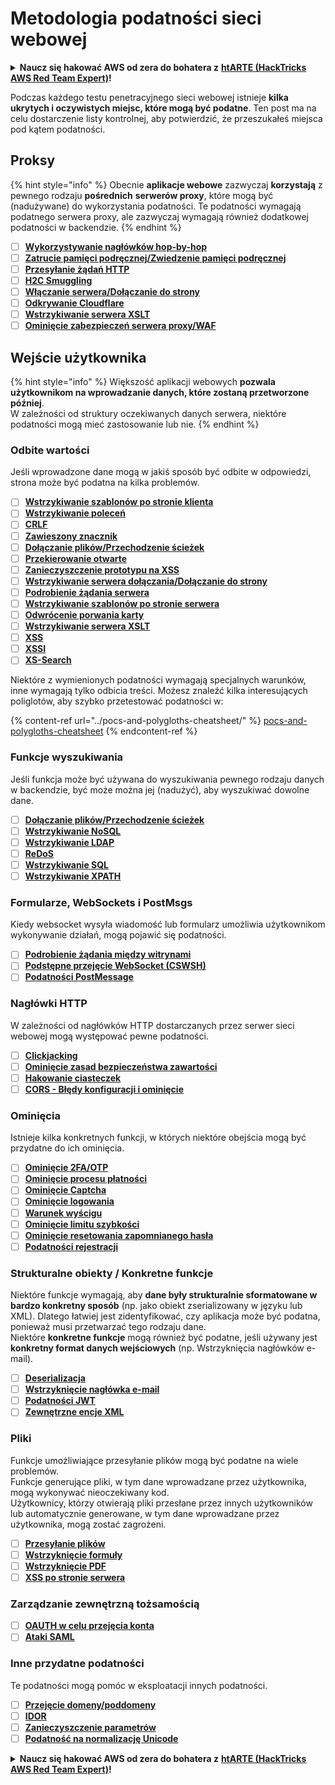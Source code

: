 # Metodologia podatności sieci webowej

<details>

<summary><strong>Naucz się hakować AWS od zera do bohatera z</strong> <a href="https://training.hacktricks.xyz/courses/arte"><strong>htARTE (HackTricks AWS Red Team Expert)</strong></a><strong>!</strong></summary>

Inne sposoby wsparcia HackTricks:

* Jeśli chcesz zobaczyć swoją **firmę reklamowaną w HackTricks** lub **pobrać HackTricks w formacie PDF**, sprawdź [**SUBSCRIPTION PLANS**](https://github.com/sponsors/carlospolop)!
* Zdobądź [**oficjalne gadżety PEASS & HackTricks**](https://peass.creator-spring.com)
* Odkryj [**Rodzinę PEASS**](https://opensea.io/collection/the-peass-family), naszą kolekcję ekskluzywnych [**NFT**](https://opensea.io/collection/the-peass-family)
* **Dołącz do** 💬 [**grupy Discord**](https://discord.gg/hRep4RUj7f) lub [**grupy telegramowej**](https://t.me/peass) lub **śledź** nas na **Twitterze** 🐦 [**@carlospolopm**](https://twitter.com/hacktricks_live)**.**
* **Podziel się swoimi sztuczkami hakerskimi, przesyłając PR-y do** [**HackTricks**](https://github.com/carlospolop/hacktricks) i [**HackTricks Cloud**](https://github.com/carlospolop/hacktricks-cloud) github repos.

</details>

Podczas każdego testu penetracyjnego sieci webowej istnieje **kilka ukrytych i oczywistych miejsc, które mogą być podatne**. Ten post ma na celu dostarczenie listy kontrolnej, aby potwierdzić, że przeszukałeś miejsca pod kątem podatności.

## Proksy

{% hint style="info" %}
Obecnie **aplikacje webowe** zazwyczaj **korzystają** z pewnego rodzaju **pośrednich** **serwerów proxy**, które mogą być (nadużywane) do wykorzystania podatności. Te podatności wymagają podatnego serwera proxy, ale zazwyczaj wymagają również dodatkowej podatności w backendzie.
{% endhint %}

* [ ] [**Wykorzystywanie nagłówków hop-by-hop**](../abusing-hop-by-hop-headers.md)
* [ ] [**Zatrucie pamięci podręcznej/Zwiedzenie pamięci podręcznej**](../cache-deception.md)
* [ ] [**Przesyłanie żądań HTTP**](../http-request-smuggling/)
* [ ] [**H2C Smuggling**](../h2c-smuggling.md)
* [ ] [**Włączanie serwera/Dołączanie do strony**](../server-side-inclusion-edge-side-inclusion-injection.md)
* [ ] [**Odkrywanie Cloudflare**](../../network-services-pentesting/pentesting-web/uncovering-cloudflare.md)
* [ ] [**Wstrzykiwanie serwera XSLT**](../xslt-server-side-injection-extensible-stylesheet-language-transformations.md)
* [ ] [**Ominięcie zabezpieczeń serwera proxy/WAF**](../proxy-waf-protections-bypass.md)

## **Wejście użytkownika**

{% hint style="info" %}
Większość aplikacji webowych **pozwala użytkownikom na wprowadzanie danych, które zostaną przetworzone później**.\
W zależności od struktury oczekiwanych danych serwera, niektóre podatności mogą mieć zastosowanie lub nie.
{% endhint %}

### **Odbite wartości**

Jeśli wprowadzone dane mogą w jakiś sposób być odbite w odpowiedzi, strona może być podatna na kilka problemów.

* [ ] [**Wstrzykiwanie szablonów po stronie klienta**](../client-side-template-injection-csti.md)
* [ ] [**Wstrzykiwanie poleceń**](../command-injection.md)
* [ ] [**CRLF**](../crlf-0d-0a.md)
* [ ] [**Zawieszony znacznik**](../dangling-markup-html-scriptless-injection/)
* [ ] [**Dołączanie plików/Przechodzenie ścieżek**](../file-inclusion/)
* [ ] [**Przekierowanie otwarte**](../open-redirect.md)
* [ ] [**Zanieczyszczenie prototypu na XSS**](../deserialization/nodejs-proto-prototype-pollution/#client-side-prototype-pollution-to-xss)
* [ ] [**Wstrzykiwanie serwera dołączania/Dołączanie do strony**](../server-side-inclusion-edge-side-inclusion-injection.md)
* [ ] [**Podrobienie żądania serwera**](../ssrf-server-side-request-forgery/)
* [ ] [**Wstrzykiwanie szablonów po stronie serwera**](../ssti-server-side-template-injection/)
* [ ] [**Odwrócenie porwania karty**](../reverse-tab-nabbing.md)
* [ ] [**Wstrzykiwanie serwera XSLT**](../xslt-server-side-injection-extensible-stylesheet-language-transformations.md)
* [ ] [**XSS**](../xss-cross-site-scripting/)
* [ ] [**XSSI**](../xssi-cross-site-script-inclusion.md)
* [ ] [**XS-Search**](../xs-search.md)

Niektóre z wymienionych podatności wymagają specjalnych warunków, inne wymagają tylko odbicia treści. Możesz znaleźć kilka interesujących poliglotów, aby szybko przetestować podatności w:

{% content-ref url="../pocs-and-polygloths-cheatsheet/" %}
[pocs-and-polygloths-cheatsheet](../pocs-and-polygloths-cheatsheet/)
{% endcontent-ref %}

### **Funkcje wyszukiwania**

Jeśli funkcja może być używana do wyszukiwania pewnego rodzaju danych w backendzie, być może można jej (nadużyć), aby wyszukiwać dowolne dane.

* [ ] [**Dołączanie plików/Przechodzenie ścieżek**](../file-inclusion/)
* [ ] [**Wstrzykiwanie NoSQL**](../nosql-injection.md)
* [ ] [**Wstrzykiwanie LDAP**](../ldap-injection.md)
* [ ] [**ReDoS**](../regular-expression-denial-of-service-redos.md)
* [ ] [**Wstrzykiwanie SQL**](../sql-injection/)
* [ ] [**Wstrzykiwanie XPATH**](../xpath-injection.md)

### **Formularze, WebSockets i PostMsgs**

Kiedy websocket wysyła wiadomość lub formularz umożliwia użytkownikom wykonywanie działań, mogą pojawić się podatności.

* [ ] [**Podrobienie żądania między witrynami**](../csrf-cross-site-request-forgery.md)
* [ ] [**Podstępne przejęcie WebSocket (CSWSH)**](../websocket-attacks.md)
* [ ] [**Podatności PostMessage**](../postmessage-vulnerabilities/)

### **Nagłówki HTTP**

W zależności od nagłówków HTTP dostarczanych przez serwer sieci webowej mogą występować pewne podatności.

* [ ] [**Clickjacking**](../clickjacking.md)
* [ ] [**Ominięcie zasad bezpieczeństwa zawartości**](../content-security-policy-csp-bypass/)
* [ ] [**Hakowanie ciasteczek**](../hacking-with-cookies/)
* [ ] [**CORS - Błędy konfiguracji i ominięcie**](../cors-bypass.md)

### **Ominięcia**

Istnieje kilka konkretnych funkcji, w których niektóre obejścia mogą być przydatne do ich ominięcia.

* [ ] [**Ominięcie 2FA/OTP**](../2fa-bypass.md)
* [ ] [**Ominięcie procesu płatności**](../bypass-payment-process.md)
* [ ] [**Ominięcie Captcha**](../captcha-bypass.md)
* [ ] [**Ominięcie logowania**](../login-bypass/)
* [ ] [**Warunek wyścigu**](../race-condition.md)
* [ ] [**Ominięcie limitu szybkości**](../rate-limit-bypass.md)
* [ ] [**Ominięcie resetowania zapomnianego hasła**](../reset-password.md)
* [ ] [**Podatności rejestracji**](../registration-vulnerabilities.md)
### **Strukturalne obiekty / Konkretne funkcje**

Niektóre funkcje wymagają, aby **dane były strukturalnie sformatowane w bardzo konkretny sposób** (np. jako obiekt zserializowany w języku lub XML). Dlatego łatwiej jest zidentyfikować, czy aplikacja może być podatna, ponieważ musi przetwarzać tego rodzaju dane.\
Niektóre **konkretne funkcje** mogą również być podatne, jeśli używany jest **konkretny format danych wejściowych** (np. Wstrzyknięcia nagłówków e-mail).

* [ ] [**Deserializacja**](../deserialization/)
* [ ] [**Wstrzyknięcie nagłówka e-mail**](../email-injections.md)
* [ ] [**Podatności JWT**](../hacking-jwt-json-web-tokens.md)
* [ ] [**Zewnętrzne encje XML**](../xxe-xee-xml-external-entity.md)

### Pliki

Funkcje umożliwiające przesyłanie plików mogą być podatne na wiele problemów.\
Funkcje generujące pliki, w tym dane wprowadzane przez użytkownika, mogą wykonywać nieoczekiwany kod.\
Użytkownicy, którzy otwierają pliki przesłane przez innych użytkowników lub automatycznie generowane, w tym dane wprowadzane przez użytkownika, mogą zostać zagrożeni.

* [ ] [**Przesyłanie plików**](../file-upload/)
* [ ] [**Wstrzyknięcie formuły**](../formula-csv-doc-latex-ghostscript-injection.md)
* [ ] [**Wstrzyknięcie PDF**](../xss-cross-site-scripting/pdf-injection.md)
* [ ] [**XSS po stronie serwera**](../xss-cross-site-scripting/server-side-xss-dynamic-pdf.md)

### **Zarządzanie zewnętrzną tożsamością**

* [ ] [**OAUTH w celu przejęcia konta**](../oauth-to-account-takeover.md)
* [ ] [**Ataki SAML**](../saml-attacks/)

### **Inne przydatne podatności**

Te podatności mogą pomóc w eksploatacji innych podatności.

* [ ] [**Przejęcie domeny/poddomeny**](../domain-subdomain-takeover.md)
* [ ] [**IDOR**](../idor.md)
* [ ] [**Zanieczyszczenie parametrów**](../parameter-pollution.md)
* [ ] [**Podatność na normalizację Unicode**](../unicode-injection/)

<details>

<summary><strong>Naucz się hakować AWS od zera do bohatera z</strong> <a href="https://training.hacktricks.xyz/courses/arte"><strong>htARTE (HackTricks AWS Red Team Expert)</strong></a><strong>!</strong></summary>

Inne sposoby wsparcia HackTricks:

* Jeśli chcesz zobaczyć swoją **firmę reklamowaną w HackTricks** lub **pobrać HackTricks w formacie PDF**, sprawdź [**PLAN SUBSKRYPCJI**](https://github.com/sponsors/carlospolop)!
* Zdobądź [**oficjalne gadżety PEASS & HackTricks**](https://peass.creator-spring.com)
* Odkryj [**Rodzinę PEASS**](https://opensea.io/collection/the-peass-family), naszą kolekcję ekskluzywnych [**NFT**](https://opensea.io/collection/the-peass-family)
* **Dołącz do** 💬 [**grupy Discord**](https://discord.gg/hRep4RUj7f) lub [**grupy telegramowej**](https://t.me/peass) lub **śledź** nas na **Twitterze** 🐦 [**@carlospolopm**](https://twitter.com/hacktricks_live)**.**
* **Podziel się swoimi sztuczkami hakerskimi, przesyłając PR-y do** [**HackTricks**](https://github.com/carlospolop/hacktricks) i [**HackTricks Cloud**](https://github.com/carlospolop/hacktricks-cloud) github repos.

</details>
